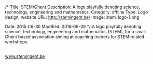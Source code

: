 /*
Title: STEM/Ghent
Description: A logo playfully denoting science, technology, engineering and mathematics.
Category: offline
Type: Logo design, website
URL: http://stemingent.be/
Image: stem_logo-1.png

Date: 2015-06-30
Modified: 2016-09-09
*/
A logo playfully denoting science, technology, engineering and mathematics (STEM), 
for a small Ghent based association aiming at coaching trainers for STEM related workshops.
  
<br>
<a href="http://www.stemingent.be" target="_blank" rel="noopener">www.stemingent.be</a>